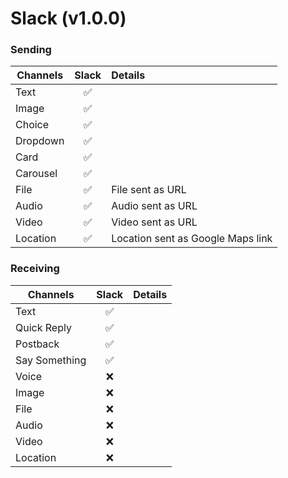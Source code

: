 # Slack (v1.0.0)

### Sending

| Channels | Slack | Details                           |
| -------- | :---: | :-------------------------------- |
| Text     |  ✅   |                                   |
| Image    |  ✅   |                                   |
| Choice   |  ✅   |                                   |
| Dropdown |  ✅   |                                   |
| Card     |  ✅   |                                   |
| Carousel |  ✅   |                                   |
| File     |  ✅   | File sent as URL                  |
| Audio    |  ✅   | Audio sent as URL                 |
| Video    |  ✅   | Video sent as URL                 |
| Location |  ✅   | Location sent as Google Maps link |

### Receiving

| Channels      | Slack | Details |
| ------------- | :---: | :------ |
| Text          |  ✅   |         |
| Quick Reply   |  ✅   |         |
| Postback      |  ✅   |         |
| Say Something |  ✅   |         |
| Voice         |  ❌   |         |
| Image         |  ❌   |         |
| File          |  ❌   |         |
| Audio         |  ❌   |         |
| Video         |  ❌   |         |
| Location      |  ❌   |         |
